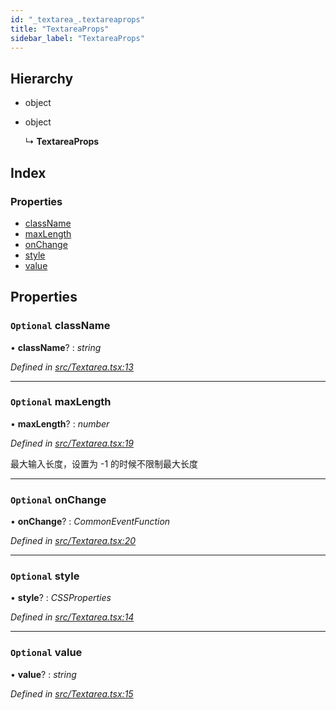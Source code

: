 ```yaml
---
id: "_textarea_.textareaprops"
title: "TextareaProps"
sidebar_label: "TextareaProps"
---
```


## Hierarchy

* object

* object

  ↳ **TextareaProps**

## Index

### Properties

* [className](_textarea_.textareaprops.md#optional-classname)
* [maxLength](_textarea_.textareaprops.md#optional-maxlength)
* [onChange](_textarea_.textareaprops.md#optional-onchange)
* [style](_textarea_.textareaprops.md#optional-style)
* [value](_textarea_.textareaprops.md#optional-value)

## Properties

### `Optional` className

• **className**? : *string*

*Defined in [src/Textarea.tsx:13](https://github.com/tarojsx/ui/blob/v0.11.0/src/Textarea.tsx#L13)*

___

### `Optional` maxLength

• **maxLength**? : *number*

*Defined in [src/Textarea.tsx:19](https://github.com/tarojsx/ui/blob/v0.11.0/src/Textarea.tsx#L19)*

最大输入长度，设置为 -1 的时候不限制最大长度

___

### `Optional` onChange

• **onChange**? : *CommonEventFunction*

*Defined in [src/Textarea.tsx:20](https://github.com/tarojsx/ui/blob/v0.11.0/src/Textarea.tsx#L20)*

___

### `Optional` style

• **style**? : *CSSProperties*

*Defined in [src/Textarea.tsx:14](https://github.com/tarojsx/ui/blob/v0.11.0/src/Textarea.tsx#L14)*

___

### `Optional` value

• **value**? : *string*

*Defined in [src/Textarea.tsx:15](https://github.com/tarojsx/ui/blob/v0.11.0/src/Textarea.tsx#L15)*

